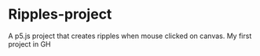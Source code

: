 # Ripples-project
A p5.js project that creates ripples when mouse clicked on canvas. My first project in GH 
